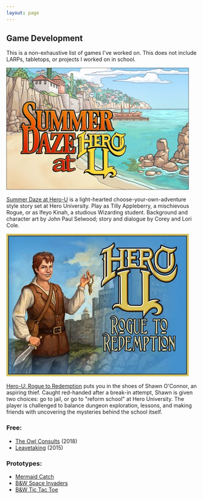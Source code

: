 ```yaml
---
layout: page
---
```


## Game Development

This is a non-exhaustive list of games I've worked on. This does not include LARPs, tabletops, or projects I worked on in school.

<p>
<a href="http://summerdazegame.com" target="_blank">
   <img src="/assets/images/SummerDazeBanner.jpg" alt="Summer Daze at Hero-U">
</a>
</p>

<p><a href="http://summerdazegame.com" target="_blank">Summer Daze at Hero-U</a> is a light-hearted choose-your-own-adventure style story set at Hero University. Play as Tilly Appleberry, a mischievous Rogue, or as Ifeyo Kinah, a studious Wizarding student. Background and character art by John Paul Selwood; story and dialogue by Corey and Lori Cole.</p>

<p>
<a href="http://hero-u.com" target="_blank"><img src="/assets/images/HeroUBanner.jpeg" alt="Hero-U: Rogue to Redemption" /></a>
</p>

<p>
<a href="http://hero-u.com" target="_blank">Hero-U: Rogue to Redemption</a> puts you in the shoes of Shawn O'Connor, an aspiring thief. Caught red-handed after a break-in attempt, Shawn is given two choices: go to jail, or go to "reform school" at Hero University. The player is challenged to balance dungeon exploration, lessons, and making friends with uncovering the mysteries behind the school itself.
</p>

### Free:
* [The Owl Consults](https://ifdb.tads.org/viewgame?id=32u49mceyst7p8ey) (2018)
* [Leavetaking](/games/leavetaking) (2015)

### Prototypes:
* [Mermaid Catch](/games/mermaid-catch) 
* [B&W Space Invaders](https://cidneyhamilton.github.io/space-invaders/) 
* [B&W Tic Tac Toe](https://cidneyhamilton.github.io/tic-tac-toe/)
